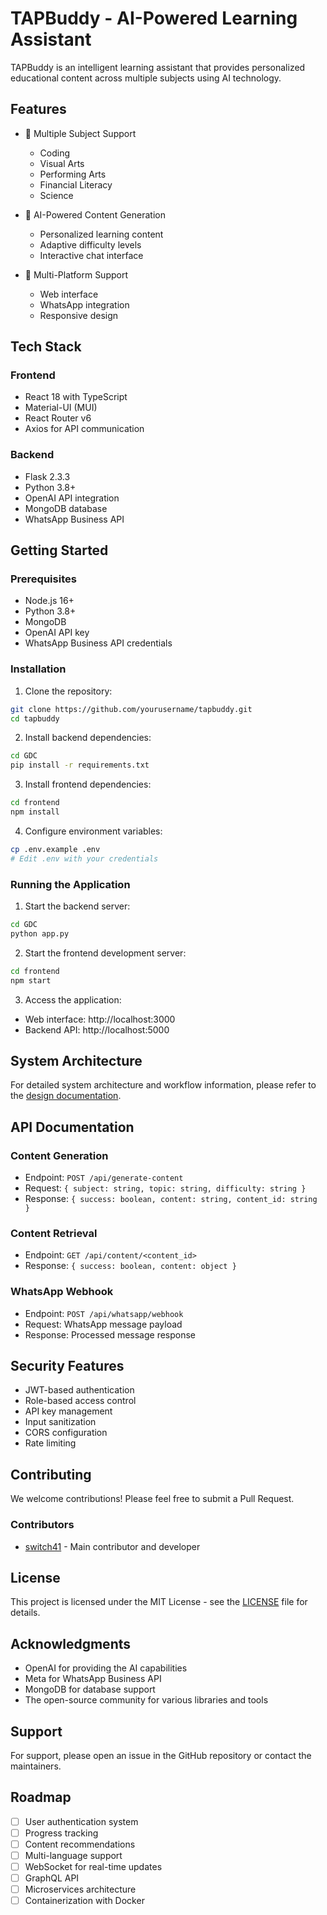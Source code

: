 # TAPBuddy - AI-Powered Learning Assistant

TAPBuddy is an intelligent learning assistant that provides personalized educational content across multiple subjects using AI technology.

## Features

- 🎯 Multiple Subject Support
  - Coding
  - Visual Arts
  - Performing Arts
  - Financial Literacy
  - Science

- 🤖 AI-Powered Content Generation
  - Personalized learning content
  - Adaptive difficulty levels
  - Interactive chat interface

- 📱 Multi-Platform Support
  - Web interface
  - WhatsApp integration
  - Responsive design

## Tech Stack

### Frontend
- React 18 with TypeScript
- Material-UI (MUI)
- React Router v6
- Axios for API communication

### Backend
- Flask 2.3.3
- Python 3.8+
- OpenAI API integration
- MongoDB database
- WhatsApp Business API

## Getting Started

### Prerequisites
- Node.js 16+
- Python 3.8+
- MongoDB
- OpenAI API key
- WhatsApp Business API credentials

### Installation

1. Clone the repository:
```bash
git clone https://github.com/yourusername/tapbuddy.git
cd tapbuddy
```

2. Install backend dependencies:
```bash
cd GDC
pip install -r requirements.txt
```

3. Install frontend dependencies:
```bash
cd frontend
npm install
```

4. Configure environment variables:
```bash
cp .env.example .env
# Edit .env with your credentials
```

### Running the Application

1. Start the backend server:
```bash
cd GDC
python app.py
```

2. Start the frontend development server:
```bash
cd frontend
npm start
```

3. Access the application:
- Web interface: http://localhost:3000
- Backend API: http://localhost:5000

## System Architecture

For detailed system architecture and workflow information, please refer to the [design documentation](docs/design.md).

## API Documentation

### Content Generation
- Endpoint: `POST /api/generate-content`
- Request: `{ subject: string, topic: string, difficulty: string }`
- Response: `{ success: boolean, content: string, content_id: string }`

### Content Retrieval
- Endpoint: `GET /api/content/<content_id>`
- Response: `{ success: boolean, content: object }`

### WhatsApp Webhook
- Endpoint: `POST /api/whatsapp/webhook`
- Request: WhatsApp message payload
- Response: Processed message response

## Security Features

- JWT-based authentication
- Role-based access control
- API key management
- Input sanitization
- CORS configuration
- Rate limiting

## Contributing

We welcome contributions! Please feel free to submit a Pull Request.

### Contributors
- [switch41](https://github.com/switch41) - Main contributor and developer

## License

This project is licensed under the MIT License - see the [LICENSE](LICENSE) file for details.

## Acknowledgments

- OpenAI for providing the AI capabilities
- Meta for WhatsApp Business API
- MongoDB for database support
- The open-source community for various libraries and tools

## Support

For support, please open an issue in the GitHub repository or contact the maintainers.

## Roadmap

- [ ] User authentication system
- [ ] Progress tracking
- [ ] Content recommendations
- [ ] Multi-language support
- [ ] WebSocket for real-time updates
- [ ] GraphQL API
- [ ] Microservices architecture
- [ ] Containerization with Docker 